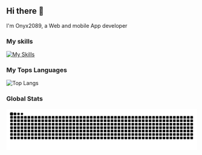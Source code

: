 ## Hi there 👋

I'm Onyx2089, a Web and mobile App developer



### My skills

[![My Skills](https://skillicons.dev/icons?i=c,cs,cpp,html,css,bootstrap,tailwind,js,jquery,nodejs,nextjs,ts,react,vue,php,nginx,laravel,symfony,linux,md,py,express,fastapi,bash,emacs,mysql,mongodb,postgres,docker,git,github,gitlab,postman,vscode,arduino,unity,figma,discord,svg)](https://skillicons.dev)

### My Tops Languages

![Top Langs](https://github-readme-stats.vercel.app/api/top-langs/?username=onyx2089&theme=material-palenight)


### Global Stats 

![Snake.svg](https://github.com/garder500/garder500/blob/output/github-contribution-grid-snake.svg)
